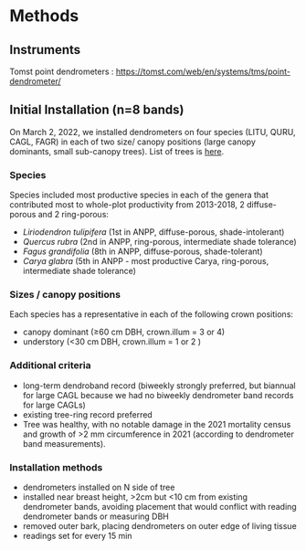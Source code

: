 # Methods

## Instruments
Tomst point dendrometers : https://tomst.com/web/en/systems/tms/point-dendrometer/

## Initial Installation (n=8 bands)
On March 2, 2022, we installed dendrometers on four species (LITU, QURU, CAGL, FAGR) in each of two size/ canopy positions (large canopy dominants, small sub-canopy trees). List of trees is [here](https://github.com/SCBI-ForestGEO/AutoDendrometers/blob/main/data/PointDendrometerTrees.csv).

### Species
Species included most productive species in each of the genera that contributed most to whole-plot productivity from 2013-2018, 2 diffuse-porous and 2 ring-porous:

- *Liriodendron tulipifera* (1st in ANPP, diffuse-porous, shade-intolerant)
- *Quercus rubra* (2nd in ANPP, ring-porous, intermediate shade tolerance)
- *Fagus grandifolia* (8th in ANPP, diffuse-porous, shade-tolerant) 
- *Carya glabra* (5th in ANPP - most productive Carya, ring-porous, intermediate shade tolerance) 

### Sizes / canopy positions
Each species has a representative in each of the following crown positions:
- canopy dominant (≥60 cm DBH, crown.illum = 3 or 4)
- understory (<30 cm DBH, crown.illum = 1 or 2 )

### Additional criteria
- long-term dendroband record (biweekly strongly preferred, but biannual for large CAGL because we had no biweekly dendrometer band records for large CAGLs)
- existing tree-ring record preferred
- Tree was healthy, with no notable damage in the 2021 mortality census and growth of >2 mm circumference in 2021 (according to dendrometer band measurements).

### Installation methods
- dendrometers installed on N side of tree
- installed near breast height, >2cm but <10 cm from existing dendrometer bands, avoiding placement that would conflict with reading dendrometer bands or measuring DBH
- removed outer bark, placing dendrometers on outer edge of living tissue
- readings set for every 15 min
